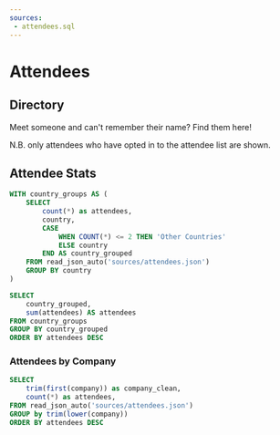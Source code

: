 ```yaml
---
sources:
 - attendees.sql
---
```



# Attendees

## Directory

Meet someone and can't remember their name? Find them here!

N.B. only attendees who have opted in to the attendee list are shown.

<DataTable data={attendees} rows=10 search link=attendee_id>
    <Column id=photo_url contentType=image height=20px title=" "/>
    <Column id=first_name/>
    <Column id=last_name/>
    <Column id=company/>
    <Column id=title/>
    <Column id=country/>
    <Column id=state/>
    <Column id=linkedin contentType=link/>
    <Column id=twitter/>
    <Column id=website contentType=link/>
    <Column id=summary/>
</DataTable>

## Attendee Stats

```sql attendees_by_country
WITH country_groups AS (
    SELECT 
        count(*) as attendees,
        country, 
        CASE 
            WHEN COUNT(*) <= 2 THEN 'Other Countries'
            ELSE country 
        END AS country_grouped
    FROM read_json_auto('sources/attendees.json')
    GROUP BY country
)

SELECT 
    country_grouped, 
    sum(attendees) AS attendees
FROM country_groups
GROUP BY country_grouped
ORDER BY attendees DESC
```

<BarChart
    title="Attendees by Country"
    data={attendees_by_country}
    x=country_grouped
    y=attendees
    swapXY
/>

### Attendees by Company

```sql attendees_by_company
SELECT 
    trim(first(company)) as company_clean,
    count(*) as attendees,
FROM read_json_auto('sources/attendees.json')
GROUP by trim(lower(company))
ORDER BY attendees DESC
```

<DataTable data={attendees_by_company}/>





